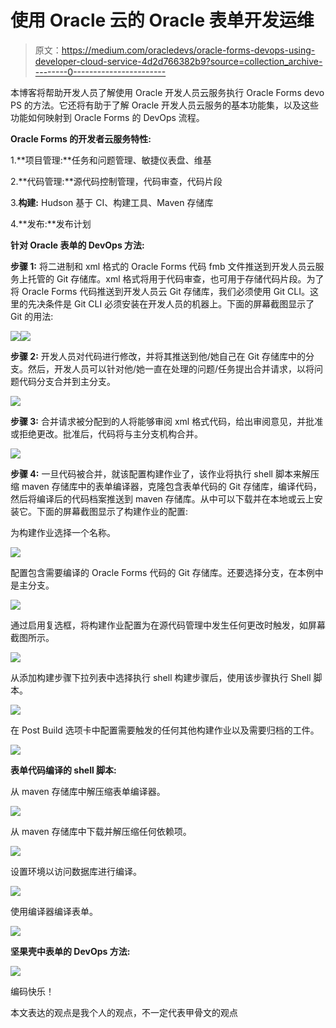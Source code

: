 # 使用 Oracle 云的 Oracle 表单开发运维

> 原文：<https://medium.com/oracledevs/oracle-forms-devops-using-developer-cloud-service-4d2d766382b9?source=collection_archive---------0----------------------->

本博客将帮助开发人员了解使用 Oracle 开发人员云服务执行 Oracle Forms devo PS 的方法。它还将有助于了解 Oracle 开发人员云服务的基本功能集，以及这些功能如何映射到 Oracle Forms 的 DevOps 流程。

**Oracle Forms 的开发者云服务特性:**

1.**项目管理:**任务和问题管理、敏捷仪表盘、维基

2.**代码管理:**源代码控制管理，代码审查，代码片段

3.**构建:** Hudson 基于 CI、构建工具、Maven 存储库

4.**发布:**发布计划

**针对 Oracle 表单的 DevOps 方法:**

**步骤 1:** 将二进制和 xml 格式的 Oracle Forms 代码 fmb 文件推送到开发人员云服务上托管的 Git 存储库。xml 格式将用于代码审查，也可用于存储代码片段。为了将 Oracle Forms 代码推送到开发人员云 Git 存储库，我们必须使用 Git CLI。这里的先决条件是 Git CLI 必须安装在开发人员的机器上。下面的屏幕截图显示了 Git 的用法:

![](img/9e9d83afda4d66a9b550bad2a26d58ac.png)![](img/894be0b1f52413ef972d49749f98016e.png)

**步骤 2:** 开发人员对代码进行修改，并将其推送到他/她自己在 Git 存储库中的分支。然后，开发人员可以针对他/她一直在处理的问题/任务提出合并请求，以将问题代码分支合并到主分支。

![](img/04d85ab67b7f3c45521cdfd1a7878aef.png)

**步骤 3:** 合并请求被分配到的人将能够审阅 xml 格式代码，给出审阅意见，并批准或拒绝更改。批准后，代码将与主分支机构合并。

![](img/322db485a9e0a41e331ed543887dd244.png)

**步骤 4:** 一旦代码被合并，就该配置构建作业了，该作业将执行 shell 脚本来解压缩 maven 存储库中的表单编译器，克隆包含表单代码的 Git 存储库，编译代码，然后将编译后的代码档案推送到 maven 存储库。从中可以下载并在本地或云上安装它。下面的屏幕截图显示了构建作业的配置:

为构建作业选择一个名称。

![](img/79433e06d62e84541824d01d68b34410.png)

配置包含需要编译的 Oracle Forms 代码的 Git 存储库。还要选择分支，在本例中是主分支。

![](img/6acb960b1ffc4f5ba7a9c0dba799383f.png)

通过启用复选框，将构建作业配置为在源代码管理中发生任何更改时触发，如屏幕截图所示。

![](img/92797c184c5367767345736d589ae2f8.png)

从添加构建步骤下拉列表中选择执行 shell 构建步骤后，使用该步骤执行 Shell 脚本。

![](img/fb5dcd71c6cead9c4da79e91df0dce57.png)

在 Post Build 选项卡中配置需要触发的任何其他构建作业以及需要归档的工件。

![](img/8d69308cb5553687bb4223643b8d1ab9.png)

**表单代码编译的 shell 脚本:**

从 maven 存储库中解压缩表单编译器。

![](img/bc35ea27d6ebfd469b1b950b5bfdcbdf.png)

从 maven 存储库中下载并解压缩任何依赖项。

![](img/f4ec1f2e9fd25fdcc65f1eab856c8b54.png)

设置环境以访问数据库进行编译。

![](img/d9bd4cafc00282e2b49873ecea697ea0.png)

使用编译器编译表单。

![](img/014fd8836f2c71557d86a4f742169c7d.png)

**坚果壳中表单的 DevOps 方法:**

![](img/e89c0951135f8053139eb82c742ae068.png)

编码快乐！

本文表达的观点是我个人的观点，不一定代表甲骨文的观点